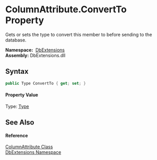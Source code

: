 ColumnAttribute.ConvertTo Property
==================================
Gets or sets the type to convert this member to before sending to the database.

  **Namespace:**  [DbExtensions][1]  
  **Assembly:** DbExtensions.dll

Syntax
------

```csharp
public Type ConvertTo { get; set; }
```

#### Property Value
Type: [Type][2]

See Also
--------

#### Reference
[ColumnAttribute Class][3]  
[DbExtensions Namespace][1]  

[1]: ../README.md
[2]: https://docs.microsoft.com/dotnet/api/system.type
[3]: README.md